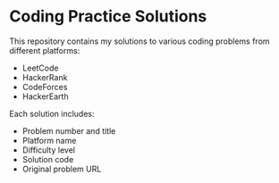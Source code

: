 # Coding Practice Solutions

This repository contains my solutions to various coding problems from different platforms:

- LeetCode
- HackerRank
- CodeForces
- HackerEarth

Each solution includes:
- Problem number and title
- Platform name
- Difficulty level
- Solution code
- Original problem URL